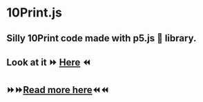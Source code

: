 # 10Print.js 

## Silly 10Print code made with p5.js 💖 library.

## Look at it ⏩ [Here](https://marucik.github.io/10Print.js/) ⏪
 
## ⏩⏩[Read more here](https://10print.org/)⏪⏪
